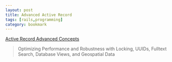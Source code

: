 ```yaml
---
layout: post
title: Advanced Active Record
tags: [rails,programming]
category: bookmark
---
```


[Active Record Advanced Concepts](https://blog.rubyhero.dev/advanced-active-record)

> Optimizing Performance and Robustness with Locking, UUIDs, Fulltext Search, Database Views, and Geospatial Data
